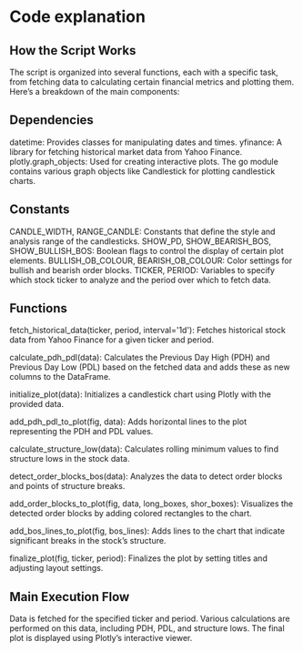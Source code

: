 # Code explanation

## How the Script Works
The script is organized into several functions, each with a specific task, from fetching data to calculating certain financial metrics and plotting them. Here’s a breakdown of the main components:

## Dependencies
datetime: Provides classes for manipulating dates and times.
yfinance: A library for fetching historical market data from Yahoo Finance.
plotly.graph_objects: Used for creating interactive plots. The go module contains various graph objects like Candlestick for plotting candlestick charts.

## Constants
CANDLE_WIDTH, RANGE_CANDLE: Constants that define the style and analysis range of the candlesticks.
SHOW_PD, SHOW_BEARISH_BOS, SHOW_BULLISH_BOS: Boolean flags to control the display of certain plot elements.
BULLISH_OB_COLOUR, BEARISH_OB_COLOUR: Color settings for bullish and bearish order blocks.
TICKER, PERIOD: Variables to specify which stock ticker to analyze and the period over which to fetch data.

## Functions
fetch_historical_data(ticker, period, interval='1d'): Fetches historical stock data from Yahoo Finance for a given ticker and period.

calculate_pdh_pdl(data): Calculates the Previous Day High (PDH) and Previous Day Low (PDL) based on the fetched data and adds these as new columns to the DataFrame.

initialize_plot(data): Initializes a candlestick chart using Plotly with the provided data.

add_pdh_pdl_to_plot(fig, data): Adds horizontal lines to the plot representing the PDH and PDL values.

calculate_structure_low(data): Calculates rolling minimum values to find structure lows in the stock data.

detect_order_blocks_bos(data): Analyzes the data to detect order blocks and points of structure breaks.

add_order_blocks_to_plot(fig, data, long_boxes, shor_boxes): Visualizes the detected order blocks by adding colored rectangles to the chart.

add_bos_lines_to_plot(fig, bos_lines): Adds lines to the chart that indicate significant breaks in the stock’s structure.

finalize_plot(fig, ticker, period): Finalizes the plot by setting titles and adjusting layout settings.

## Main Execution Flow
Data is fetched for the specified ticker and period.
Various calculations are performed on this data, including PDH, PDL, and structure lows.
The final plot is displayed using Plotly’s interactive viewer.

